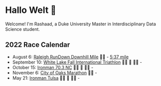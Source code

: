 # Hallo Welt 👋 

Welcome! I'm Rashaad, a Duke University Master in Interdisciplinary Data Science student.

## 2022 Race Calendar

- August 6: [Raleigh RunDown Downhill Mile](https://runsignup.com/Race/Results/116189#resultSetId-266098;perpage:5000) :running_man: - [5:37 mile](https://runsignup.com/Race/Results/116189#resultSetId-331659;perpage:100)
- September 10: [White Lake Fall International Triathlon](https://runsignup.com/Race/NC/WhiteLake/WLFallInternational) :swimming_man: :bicyclist: :running_man: -
- October 15: [Ironman 70.3 NC](https://www.ironman.com/im703-north-carolina?_ga=2.262261516.1463858545.1659123373-1026453001.1656093606) :swimming_man: :bicyclist: :running_man: -
- November 6: [City of Oaks Marathon](https://capstoneraces.com/city-of-oaks-marathon/) :running_man: -
- May 21: [Ironman Tulsa](https://www.ironman.com/im-tulsa?_ga=2.227648670.2089883783.1660093427-1319460127.1659293292) :swimming_man: :bicyclist: :running_man: - 


